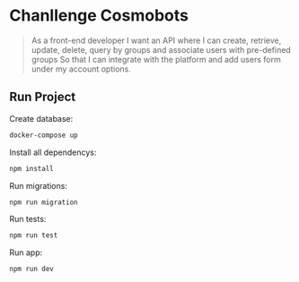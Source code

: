 # Chanllenge Cosmobots

> As a front-end developer I want an API where I can create, retrieve, update, delete, query by groups and associate users with pre-defined groups So that I can integrate with the platform and add users form under my account options.

## Run Project

Create database:

```sh
docker-compose up
```

Install all dependencys:

```sh
npm install
```

Run migrations:

```sh
npm run migration
```

Run tests:

```sh
npm run test
```

Run app:

```sh
npm run dev
```
